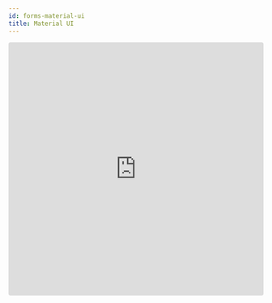 ```yaml
---
id: forms-material-ui
title: Material UI
---
```

<iframe src="https://codesandbox.io/embed/614822vpqz" style="width:100%; height:500px; border:0; border-radius: 4px; overflow:hidden;" sandbox="allow-modals allow-forms allow-popups allow-scripts allow-same-origin"></iframe>

